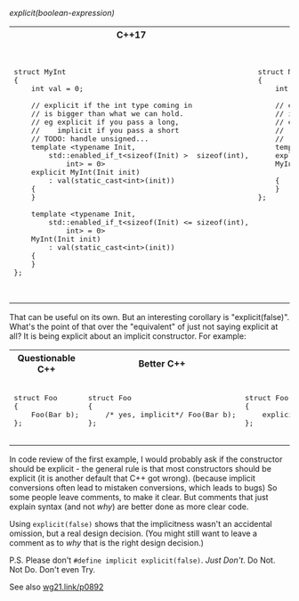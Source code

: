 
_explicit(boolean-expression)_



<table>
<tr>
<th>
C++17
</th>
<th>
C++20
</th>
</tr>
<tr>
<td  valign="top">

<pre lang="cpp">


struct MyInt
{
    int val = 0;

    // explicit if the int type coming in
    // is bigger than what we can hold.
    // eg explicit if you pass a long,
    //    implicit if you pass a short
    // TODO: handle unsigned...
    template &lt;typename Init,
        std::enabled_if_t&lt;sizeof(Init) &gt;  sizeof(int),
            int&gt; = 0&gt;
    explicit MyInt(Init init)
        : val(static_cast&lt;int&gt;(init))
    {
    }
    
    template &lt;typename Init,
        std::enabled_if_t&lt;sizeof(Init) &lt;= sizeof(int),
            int&gt; = 0&gt;
    MyInt(Init init)
        : val(static_cast&lt;int&gt;(init))
    {
    }
};


</pre>
</td>
<td  valign="top">

<pre lang="cpp">


struct MyInt
{
    int val = 0;

    // explicit if the int type coming in
    // is bigger than what we can hold.
    // eg explicit if you pass a long,
    //    implicit if you pass a short
    // (TODO: check for unsigned...) 
    template &lt;typename Init&gt;
    explicit(sizeof(Init) &gt; sizeof(int))
    MyInt(Init init)
        : val(static_cast&lt;int&gt;(init))
    {
    }
};

</pre>
</td>
</tr>
</table>

That can be useful on its own.  But an interesting corollary is "explicit(false)".
What's the point of that over the "equivalent" of just not saying explicit at all?
It is being explicit about an implicit constructor. For example:


<table>
<tr>
<th>
Questionable C++
</th>
<th>
Better C++
</th>
<th>
C++20
</th>
</tr>
<tr>
<td  valign="top">

<pre lang="cpp">

struct Foo
{
    Foo(Bar b);
};

</pre>
</td>
<td  valign="top">

<pre lang="cpp">

struct Foo
{
    /* yes, implicit*/ Foo(Bar b);
};

</pre>
</td>
<td  valign="top">

<pre lang="cpp">

struct Foo
{
    explicit(false) Foo(Bar b);
};

</pre>
</td>
</tr>
</table>


In code review of the first example, I would probably ask if the constructor should be explicit - the general rule is that most constructors should be explicit (it is another default that C++ got wrong).
(because implicit conversions often lead to mistaken conversions, which leads to bugs)
So some people leave comments, to make it clear.  But comments that just explain syntax (and not _why_) are better done as more clear code.

Using `explicit(false)` shows that the implicitness wasn't an accidental omission, but a real design decision. (You might still want to leave a comment as to _why_ that is the right design decision.)

P.S. Please don't `#define implicit explicit(false)`. _Just Don't_. Do Not. Not Do. Don't even Try.

See also [wg21.link/p0892](https://wg21.link/p0892)

